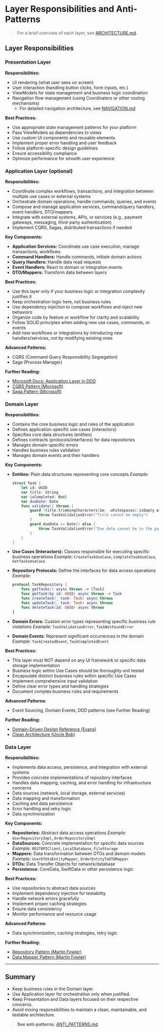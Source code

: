 # Layer Responsibilities and Anti-Patterns

> For a brief overview of each layer, see [ARCHITECTURE.md](ARCHITECTURE.md#layer-overview).

## Layer Responsibilities

### Presentation Layer

**Responsibilities:**

- UI rendering (what user sees on screen)
- User interaction (handling button clicks, form inputs, etc.)
- ViewModels for state management and business logic coordination
- Navigation flow management (using Coordinators or other routing mechanisms)
  - For detailed navigation architecture, see [NAVIGATION.md](NAVIGATION.md)

**Best Practices:**

- Use appropriate state management patterns for your platform
- Pass ViewModels as dependencies to views
- Use custom UI components and reusable elements
- Implement proper error handling and user feedback
- Follow platform-specific design guidelines
- Ensure accessibility compliance
- Optimize performance for smooth user experience

### Application Layer (optional)

**Responsibilities:**

- Coordinate complex workflows, transactions, and integration between multiple use cases or external systems
- Orchestrate domain operations, handle commands, queries, and events
- Compose and manage application services, command/query handlers, event handlers, DTO/mappers
- Integrate with external systems, APIs, or services (e.g., payment gateways, messaging, third-party authentication)
- Implement CQRS, Sagas, distributed transactions if needed

**Key Components:**

- **Application Services:** Coordinate use case execution, manage transactions, workflows
- **Command Handlers:** Handle commands, initiate domain actions
- **Query Handlers:** Handle data read requests
- **Event Handlers:** React to domain or integration events
- **DTO/Mappers:** Transform data between layers

**Best Practices:**

- Use this layer only if your business logic or integration complexity justifies it
- Keep orchestration logic here, not business rules
- Use dependency injection to compose workflows and inject new behaviors
- Organize code by feature or workflow for clarity and scalability
- Follow SOLID principles when adding new use cases, commands, or events
- Add new workflows or integrations by introducing new handlers/services, not by modifying existing ones

**Advanced Patterns:**

- CQRS (Command Query Responsibility Segregation)
- Saga (Process Manager)

**Further Reading:**

- [Microsoft Docs: Application Layer in DDD](https://learn.microsoft.com/en-us/azure/architecture/guide/architecture-styles/domain-driven-design)
- [CQRS Pattern (Microsoft)](https://learn.microsoft.com/en-us/azure/architecture/patterns/cqrs)
- [Saga Pattern (Microsoft)](https://learn.microsoft.com/en-us/azure/architecture/reference-architectures/saga/saga)

### Domain Layer

**Responsibilities:**

- Contains the core business logic and rules of the application
- Defines application-specific use cases (interactors)
- Specifies core data structures (entities)
- Defines contracts (protocols/interfaces) for data repositories
- Manages domain-specific errors
- Handles business rules validation
- Manages domain events and their handlers

**Key Components:**

- **Entities:** Plain data structures representing core concepts
  _Example:_

  ```swift
  struct Task {
      let id: UUID
      var title: String
      var isCompleted: Bool
      var dueDate: Date
      func validate() throws {
          guard !title.trimmingCharacters(in: .whitespaces).isEmpty else {
              throw TaskValidationError("Title cannot be empty")
          }
          guard dueDate >= Date() else {
              throw TaskValidationError("Due date cannot be in the past")
          }
      }
  }
  ```

- **Use Cases (Interactors):** Classes responsible for executing specific business operations
  _Example:_ `CreateTaskUseCase`, `CompleteTaskUseCase`, `GetTasksUseCase`
- **Repository Protocols:** Define the interfaces for data access operations
  _Example:_

  ```swift
  protocol TaskRepository {
      func getTasks() async throws -> [Task]
      func getTask(by id: UUID) async throws -> Task
      func createTask(_ task: Task) async throws
      func updateTask(_ task: Task) async throws
      func deleteTask(id: UUID) async throws
  }
  ```

- **Domain Errors:** Custom error types representing specific business rule violations
  _Example:_ `TaskValidationError`, `TaskNotFoundError`
- **Domain Events:** Represent significant occurrences in the domain
  _Example:_ `TaskCreatedEvent`, `TaskCompletedEvent`

**Best Practices:**

- This layer must NOT depend on any UI framework or specific data storage implementation
- Business logic within Use Cases should be thoroughly unit tested
- Encapsulate distinct business rules within specific Use Cases
- Implement comprehensive input validation
- Define clear error types and handling strategies
- Document complex business rules and requirements

**Advanced Patterns:**

- Event Sourcing, Domain Events, DDD patterns (see Further Reading)

**Further Reading:**

- [Domain-Driven Design Reference (Evans)](https://domainlanguage.com/ddd/reference/)
- [Clean Architecture (Uncle Bob)](https://8thlight.com/blog/uncle-bob/2012/08/13/the-clean-architecture.html)

### Data Layer

**Responsibilities:**

- Implements data access, persistence, and integration with external systems
- Provides concrete implementations of repository interfaces
- Handles data mapping, caching, and error handling for infrastructure concerns
- Data sources (network, local storage, external services)
- Data mapping and transformation
- Caching and data persistence
- Error handling and retry logic
- Data synchronization

**Key Components:**

- **Repositories:** Abstract data access operations
  _Example:_ `UserRepositoryImpl`, `OrderRepositoryImpl`
- **DataSources:** Concrete implementation for specific data sources
  _Example:_ `RESTAPIClient`, `LocalDatabase`, `FileStorage`
- **Mappers:** Data transformation between DTOs and domain models
  _Example:_ `UserDTOtoEntityMapper`, `OrderEntityToDTOMapper`
- **DTOs:** Data Transfer Objects for network/database
- **Persistence:** CoreData, SwiftData or other persistence logic

**Best Practices:**

- Use repositories to abstract data sources
- Implement dependency injection for testability
- Handle network errors gracefully
- Implement proper caching strategies
- Ensure data consistency
- Monitor performance and resource usage

**Advanced Patterns:**

- Data synchronization, caching strategies, retry logic

**Further Reading:**

- [Repository Pattern (Martin Fowler)](https://martinfowler.com/eaaCatalog/repository.html)
- [Data Mapper Pattern (Martin Fowler)](https://martinfowler.com/eaaCatalog/dataMapper.html)

---

## Summary

- Keep business rules in the Domain layer.
- Use Application layer for orchestration only when justified.
- Keep Presentation and Data layers focused on their respective concerns.
- Avoid mixing responsibilities to maintain a clean, maintainable, and testable architecture.

> **See anti-patterns:** [ANTI_PATTERNS.md](../Patterns/ANTI_PATTERNS.md)

